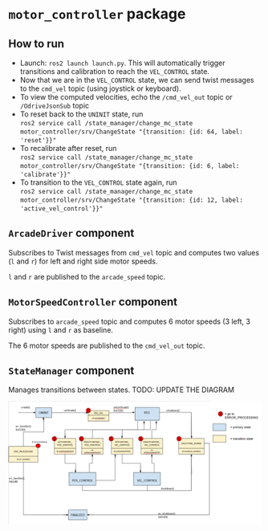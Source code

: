 # `motor_controller` package

## How to run

- Launch: `ros2 launch launch.py`. This will automatically trigger transitions and calibration to reach the `VEL_CONTROL` state.
- Now that we are in the `VEL_CONTROL` state, we can send twist messages to the `cmd_vel` topic (using joystick or keyboard).
- To view the computed velocities, echo the `/cmd_vel_out` topic or `/OdriveJsonSub` topic
- To reset back to the `UNINIT` state, run <br>`ros2 service call /state_manager/change_mc_state motor_controller/srv/ChangeState "{transition: {id: 64, label: 'reset'}}"`
- To recalibrate after reset, run <br>`ros2 service call /state_manager/change_mc_state motor_controller/srv/ChangeState "{transition: {id: 6, label: 'calibrate'}}"`
- To transition to the `VEL_CONTROL` state again, run <br>`ros2 service call /state_manager/change_mc_state motor_controller/srv/ChangeState "{transition: {id: 12, label: 'active_vel_control'}}"`

## `ArcadeDriver` component

Subscribes to Twist messages from `cmd_vel` topic and computes two values (`l` and `r`) for left and right side motor speeds.

`l` and `r` are published to the `arcade_speed` topic.

## `MotorSpeedController` component

Subscribes to `arcade_speed` topic and computes 6 motor speeds (3 left, 3 right) using `l` and `r` as baseline.

The 6 motor speeds are published to the `cmd_vel_out` topic.

## `StateManager` component

Manages transitions between states. TODO: UPDATE THE DIAGRAM

![State machine diagram](images/State_machine.PNG)
